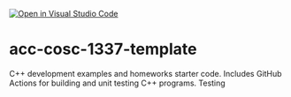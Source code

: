 [![Open in Visual Studio Code](https://classroom.github.com/assets/open-in-vscode-f059dc9a6f8d3a56e377f745f24479a46679e63a5d9fe6f495e02850cd0d8118.svg)](https://classroom.github.com/online_ide?assignment_repo_id=5461171&assignment_repo_type=AssignmentRepo)
# acc-cosc-1337-template
C++ development examples and homeworks starter code.  Includes GitHub Actions for building and unit testing C++ programs.
Testing
